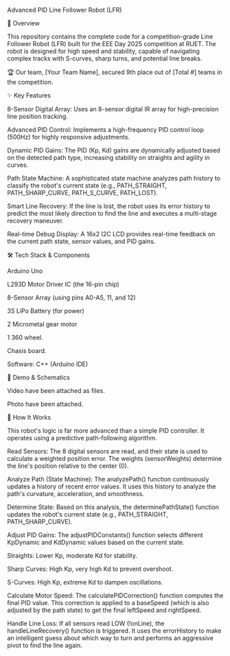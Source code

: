 Advanced PID Line Follower Robot (LFR)

🎯 Overview

This repository contains the complete code for a competition-grade Line Follower Robot (LFR) built for the EEE Day 2025 competition at RUET. The robot is designed for high speed and stability, capable of navigating complex tracks with S-curves, sharp turns, and potential line breaks.

🏆 Our team, [Your Team Name], secured 9th place out of [Total #] teams in the competition.

✨ Key Features

8-Sensor Digital Array: Uses an 8-sensor digital IR array for high-precision line position tracking.

Advanced PID Control: Implements a high-frequency PID control loop (500Hz) for highly responsive adjustments.

Dynamic PID Gains: The PID (Kp, Kd) gains are dynamically adjusted based on the detected path type, increasing stability on straights and agility in curves.

Path State Machine: A sophisticated state machine analyzes path history to classify the robot's current state (e.g., PATH_STRAIGHT, PATH_SHARP_CURVE, PATH_S_CURVE, PATH_LOST).

Smart Line Recovery: If the line is lost, the robot uses its error history to predict the most likely direction to find the line and executes a multi-stage recovery maneuver.

Real-time Debug Display: A 16x2 I2C LCD provides real-time feedback on the current path state, sensor values, and PID gains.

🛠️ Tech Stack & Components

Arduino Uno

L293D Motor Driver IC (the 16-pin chip)

8-Sensor Array (using pins A0-A5, 11, and 12)

3S LiPo Battery (for power)

2 Micrometal gear motor

1 360 wheel.

Chasis board. 

Software: C++ (Arduino IDE)

📸 Demo & Schematics

Video have been attached as files.

Photo have been attached. 

🔧 How It Works

This robot's logic is far more advanced than a simple PID controller. It operates using a predictive path-following algorithm.

Read Sensors: The 8 digital sensors are read, and their state is used to calculate a weighted position error. The weights (sensorWeights) determine the line's position relative to the center (0).

Analyze Path (State Machine): The analyzePath() function continuously updates a history of recent error values. It uses this history to analyze the path's curvature, acceleration, and smoothness.

Determine State: Based on this analysis, the determinePathState() function updates the robot's current state (e.g., PATH_STRAIGHT, PATH_SHARP_CURVE).

Adjust PID Gains: The adjustPIDConstants() function selects different KpDynamic and KdDynamic values based on the current state.

Straights: Lower Kp, moderate Kd for stability.

Sharp Curves: High Kp, very high Kd to prevent overshoot.

S-Curves: High Kp, extreme Kd to dampen oscillations.

Calculate Motor Speed: The calculatePIDCorrection() function computes the final PID value. This correction is applied to a baseSpeed (which is also adjusted by the path state) to get the final leftSpeed and rightSpeed.

Handle Line Loss: If all sensors read LOW (!onLine), the handleLineRecovery() function is triggered. It uses the errorHistory to make an intelligent guess about which way to turn and performs an aggressive pivot to find the line again.
